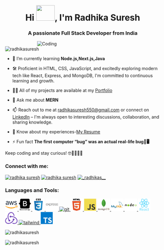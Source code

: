 <h1 align="center">Hi <img width="60" height="50" src="https://raw.githubusercontent.com/MartinHeinz/MartinHeinz/master/wave.gif"/>, I'm Radhika Suresh</h1>
<h3 align="center">A passionate Full Stack Developer from India</h3>
<img align="right" alt="Coding" width="400" src="https://user-images.githubusercontent.com/59734313/157189039-c09b3e38-9f42-42c0-ab54-14f1574190a7.gif">

<p align="left"> <img src="https://komarev.com/ghpvc/?username=radhikasuresh&label=Profile%20views&color=0e75b6&style=flat" alt="radhikasuresh" /> </p>

- 🌱 I’m currently learning **Node.js,Next.js,Java**

- 🛠️ Proficient in HTML, CSS, JavaScript, and excitedly exploring modern tech like React, Express, and MongoDB, I'm committed to continuous learning and growth.

- 👨‍💻 All of my projects are available at my [Portfolio](https://cosmic-nougat-53049d.netlify.app/)

- 💬 Ask me about **MERN**

- 📫 Reach out to me at radhikasuresh550@gmail.com or connect on [LinkedIn](https://www.linkedin.com/in/radhika-suresh-835a34203/) – I'm always open to interesting discussions, collaboration, and sharing knowledge.

- 📄 Know about my experiences-[My Resume](https://drive.google.com/file/d/15BQJ8my41p2_U-NTHDhu-1zgXeRtDWFl/view)
- ⚡ Fun fact **The first computer “bug” was an actual real-life bug🤔🖥**

Keep coding and stay curious! 🤓👩‍💻👨‍💻

<h3 align="left">Connect with me:</h3>
<p align="left">
<a href="https://linkedin.com/in/radhika suresh" target="blank"><img align="center" src="https://raw.githubusercontent.com/rahuldkjain/github-profile-readme-generator/master/src/images/icons/Social/linked-in-alt.svg" alt="radhika suresh" height="30" width="40" /></a>
<a href="https://fb.com/radhika suresh" target="blank"><img align="center" src="https://raw.githubusercontent.com/rahuldkjain/github-profile-readme-generator/master/src/images/icons/Social/facebook.svg" alt="radhika suresh" height="30" width="40" /></a>
<a href="https://instagram.com/_radhikas__" target="blank"><img align="center" src="https://raw.githubusercontent.com/rahuldkjain/github-profile-readme-generator/master/src/images/icons/Social/instagram.svg" alt="_radhikas__" height="30" width="40" /></a>
</p>

<h3 align="left">Languages and Tools:</h3>
<p align="left"> <a href="https://aws.amazon.com" target="_blank" rel="noreferrer"> <img src="https://raw.githubusercontent.com/devicons/devicon/master/icons/amazonwebservices/amazonwebservices-original-wordmark.svg" alt="aws" width="40" height="40"/> </a> <a href="https://getbootstrap.com" target="_blank" rel="noreferrer"> <img src="https://raw.githubusercontent.com/devicons/devicon/master/icons/bootstrap/bootstrap-plain-wordmark.svg" alt="bootstrap" width="40" height="40"/> </a> <a href="https://www.w3schools.com/css/" target="_blank" rel="noreferrer"> <img src="https://raw.githubusercontent.com/devicons/devicon/master/icons/css3/css3-original-wordmark.svg" alt="css3" width="40" height="40"/> </a> <a href="https://expressjs.com" target="_blank" rel="noreferrer"> <img src="https://raw.githubusercontent.com/devicons/devicon/master/icons/express/express-original-wordmark.svg" alt="express" width="40" height="40"/> </a> <a href="https://git-scm.com/" target="_blank" rel="noreferrer"> <img src="https://www.vectorlogo.zone/logos/git-scm/git-scm-icon.svg" alt="git" width="40" height="40"/> </a> <a href="https://www.w3.org/html/" target="_blank" rel="noreferrer"> <img src="https://raw.githubusercontent.com/devicons/devicon/master/icons/html5/html5-original-wordmark.svg" alt="html5" width="40" height="40"/> </a> <a href="https://developer.mozilla.org/en-US/docs/Web/JavaScript" target="_blank" rel="noreferrer"> <img src="https://raw.githubusercontent.com/devicons/devicon/master/icons/javascript/javascript-original.svg" alt="javascript" width="40" height="40"/> </a> <a href="https://www.mongodb.com/" target="_blank" rel="noreferrer"> <img src="https://raw.githubusercontent.com/devicons/devicon/master/icons/mongodb/mongodb-original-wordmark.svg" alt="mongodb" width="40" height="40"/> </a> <a href="https://www.mysql.com/" target="_blank" rel="noreferrer"> <img src="https://raw.githubusercontent.com/devicons/devicon/master/icons/mysql/mysql-original-wordmark.svg" alt="mysql" width="40" height="40"/> </a> <a href="https://nodejs.org" target="_blank" rel="noreferrer"> <img src="https://raw.githubusercontent.com/devicons/devicon/master/icons/nodejs/nodejs-original-wordmark.svg" alt="nodejs" width="40" height="40"/> </a> <a href="https://reactjs.org/" target="_blank" rel="noreferrer"> <img src="https://raw.githubusercontent.com/devicons/devicon/master/icons/react/react-original-wordmark.svg" alt="react" width="40" height="40"/> </a> <a href="https://redux.js.org" target="_blank" rel="noreferrer"> <img src="https://raw.githubusercontent.com/devicons/devicon/master/icons/redux/redux-original.svg" alt="redux" width="40" height="40"/> </a> <a href="https://tailwindcss.com/" target="_blank" rel="noreferrer"> <img src="https://www.vectorlogo.zone/logos/tailwindcss/tailwindcss-icon.svg" alt="tailwind" width="40" height="40"/> </a> <a href="https://www.typescriptlang.org/" target="_blank" rel="noreferrer"> <img src="https://raw.githubusercontent.com/devicons/devicon/master/icons/typescript/typescript-original.svg" alt="typescript" width="40" height="40"/> </a> </p>
<p><img align="center" src="https://github-readme-stats.vercel.app/api/top-langs?username=radhikasuresh&show_icons=true&locale=en&layout=compact" alt="radhikasuresh" /></p>

<p><img align="center" src="https://github-readme-streak-stats.herokuapp.com/?user=radhikasuresh&" alt="radhikasuresh" /></p>
